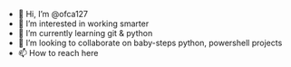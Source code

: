 - 👋 Hi, I’m @ofca127
- 👀 I’m interested in working smarter
- 🌱 I’m currently learning git & python
- 💞️ I’m looking to collaborate on baby-steps python, powershell projects
- 📫 How to reach here

<!---
ofca127/ofca127 is a ✨ special ✨ repository because its `README.md` (this file) appears on your GitHub profile.
You can click the Preview link to take a look at your changes.
--->
